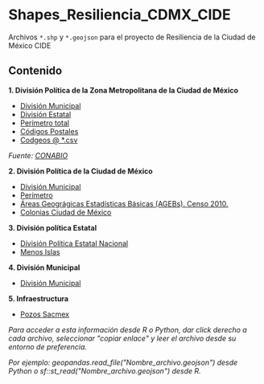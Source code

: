 # Shapes_Resiliencia_CDMX_CIDE
Archivos `*.shp` y `*.geojson` para el proyecto de Resiliencia de la Ciudad de México CIDE


## Contenido

**1. División Política de la Zona Metropolitana de la Ciudad de México**

* [División Municipal](https://github.com/JuveCampos/Shapes_Resiliencia_CDMX_CIDE/raw/master/Zona%20Metropolitana/EdosZM.geojson)
* [División Estatal](https://github.com/JuveCampos/Shapes_Resiliencia_CDMX_CIDE/raw/master/Zona%20Metropolitana/EstadosZMVM.geojson)
* [Perímetro total](https://github.com/JuveCampos/Shapes_Resiliencia_CDMX_CIDE/raw/master/Zona%20Metropolitana/ZMVM_shell.geojson)
* [Códigos Postales](https://raw.githubusercontent.com/JuveCampos/Shapes_Resiliencia_CDMX_CIDE/master/geojsons/Division%20Politica/cp_zona_metropolitana.geojson)
* [Codgeos @ *.csv](https://raw.githubusercontent.com/JuveCampos/Shapes_Resiliencia_CDMX_CIDE/master/Archivos/mpios_codgeo.csv)

_Fuente: [CONABIO](http://www.conabio.gob.mx/informacion/gis/)_

**2. División Política de la Ciudad de México**

* [División Municipal](https://github.com/JuveCampos/Shapes_Resiliencia_CDMX_CIDE/raw/master/Shape%20Ciudad%20de%20México/CDMX_mpal.geojson)
* [Perímetro](https://github.com/JuveCampos/Shapes_Resiliencia_CDMX_CIDE/raw/master/Shape%20Ciudad%20de%20México/CDMX_perimetro.geojson)
* [Áreas Geográgicas Estadísticas Básicas (AGEBs). Censo 2010.](https://github.com/JuveCampos/Shapes_Resiliencia_CDMX_CIDE/raw/master/Zona%20Metropolitana/Ageb.geojson)
* [Colonias Ciudad de México](https://raw.githubusercontent.com/JuveCampos/Shapes_Resiliencia_CDMX_CIDE/master/geojsons/Division%20Politica/Poligono_colonias.geojson)

**3. División política Estatal**

* [División Política Estatal Nacional](https://github.com/JuveCampos/MexicoSinIslas/raw/master/Sin_islas.geojson)
* [Menos Islas](https://raw.githubusercontent.com/JuveCampos/Shapes_Resiliencia_CDMX_CIDE/master/geojsons/Division%20Politica/mpios_con_menos_islas_aun.geojson)


**4. División Municipal**

* [División Municipal](https://raw.githubusercontent.com/JuveCampos/Shapes_Resiliencia_CDMX_CIDE/master/geojsons/Division%20Politica/mpios2.geojson)

**5. Infraestructura**

* [Pozos Sacmex](https://github.com/JuveCampos/Shapes_Resiliencia_CDMX_CIDE/raw/master/Infraestructura/Pozos_Sacmex2.geojson)


_Para acceder a esta información desde R o Python, dar click derecho a cada archivo, seleccionar "copiar enlace" y leer el archivo desde su entorno de preferencia._

_Por ejemplo: geopandas.read_file("Nombre_archivo.geojson") desde Python o sf::st_read("Nombre_archivo.geojson") desde R._


